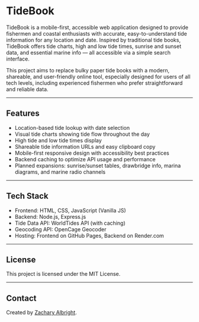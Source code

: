 # TideBook

TideBook is a mobile-first, accessible web application designed to provide fishermen and coastal enthusiasts with accurate, easy-to-understand tide information for any location and date. Inspired by traditional tide books, TideBook offers tide charts, high and low tide times, sunrise and sunset data, and essential marine info — all accessible via a simple search interface.

This project aims to replace bulky paper tide books with a modern, shareable, and user-friendly online tool, especially designed for users of all tech levels, including experienced fishermen who prefer straightforward and reliable data.

---

## Features

- Location-based tide lookup with date selection
- Visual tide charts showing tide flow throughout the day
- High tide and low tide times display
- Shareable tide information URLs and easy clipboard copy
- Mobile-first responsive design with accessibility best practices
- Backend caching to optimize API usage and performance
- Planned expansions: sunrise/sunset tables, drawbridge info, marina diagrams, and marine radio channels

---

## Tech Stack

- Frontend: HTML, CSS, JavaScript (Vanilla JS)
- Backend: Node.js, Express.js
- Tide Data API: WorldTides API (with caching)
- Geocoding API: OpenCage Geocoder
- Hosting: Frontend on GitHub Pages, Backend on Render.com

---

## License

This project is licensed under the MIT License.

---

## Contact

Created by [Zachary Albright](https://github.com/zalbright90).
